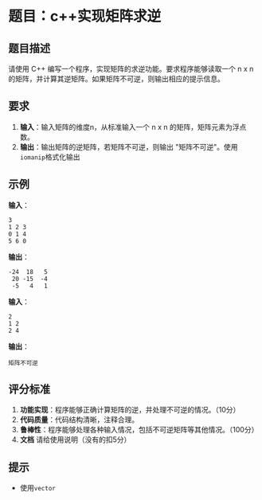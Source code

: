 # 题目：c++实现矩阵求逆

## 题目描述

请使用 C++ 编写一个程序，实现矩阵的求逆功能。要求程序能够读取一个 n x n 的矩阵，并计算其逆矩阵。如果矩阵不可逆，则输出相应的提示信息。

## 要求

1. **输入**：输入矩阵的维度n，从标准输入一个 n x n 的矩阵，矩阵元素为浮点数。
2. **输出**：输出矩阵的逆矩阵，若矩阵不可逆，则输出 "矩阵不可逆"。使用`iomanip`格式化输出

## 示例

**输入**：

```shell
3
1 2 3
0 1 4
5 6 0
```

**输出**：

```shell
-24  18   5
 20 -15  -4
 -5   4   1
```

**输入**：

```shell
2
1 2
2 4
```

**输出**：

```shell
矩阵不可逆
```

## 评分标准

1. **功能实现**：程序能够正确计算矩阵的逆，并处理不可逆的情况。（10分）
2. **代码质量**：代码结构清晰，注释合理。
3. **鲁棒性**：程序能够处理各种输入情况，包括不可逆矩阵等其他情况。（100分）
4. **文档** 请给使用说明（没有的扣5分）

## 提示

- 使用`vector`
